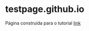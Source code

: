 # testpage.github.io

Página construída para o tutorial [link](https://developer.mozilla.org/en-US/docs/Learn/Getting_started_with_the_web/Publishing_your_website)
